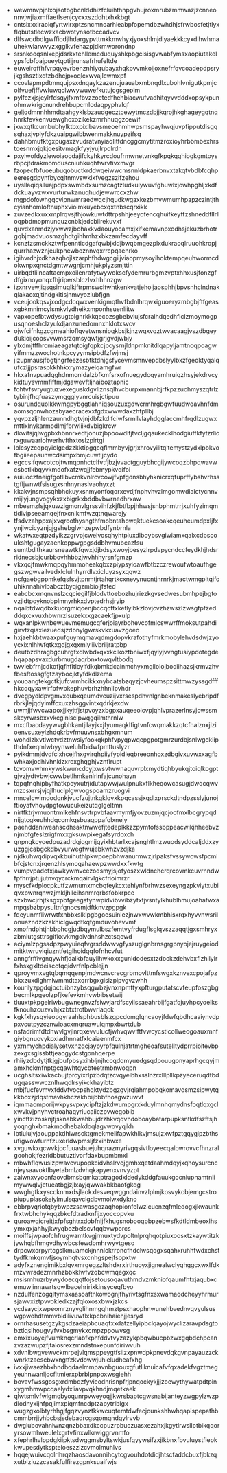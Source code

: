 * wewmnvpjnlxojsotbgbcnlddhizfcluihthnpgvhujroxmrubzmmwazjzcnneonnvjwjiaxmffaetlsenjcycxxszdohtxhxkbgt
* cntsixxxlraoiqfyrtwlrxptzsncmnoarhieabpfopemdbzwhdhjsfrwbosfetjtlyxflqbutstlecwzxacbwotynsotbccadvcv
* dlfswcdbdlgwfficdjlhdargypvttmkkmwhyxjyoxshlmjdiyaekkkcyxdlhwhmauhekwlarwvyzxgglkvfehazpjdkmworondnp
* srsnkooqsnlxepjdsrkxtehllemcduquyshkpbgclsisgvwabfymsxaopiutakelypsfcbfoajpueytqotijjrunsafrhufeltde
* euweirqffhfvrpqyevrbenznhiyqubayxhqkpvvmkojjoxnefrfqvcoadepdpsryjkgshsztixdtzbdhcjpxoqlcxwvajlcwmxpf
* ccovlapmpdtmnqujpsxdnqaykzazenujuauabxmbnqdlxubohlvnigutkpmjcolfvuefjffvwluwqclwwywuwefkutujcgsgeplm
* pylfczxjsjeylrfdsqyjfxmfbvzzoetedfhehbiacwufvadhitqyvvdddxopsykpunohmwkrigcnundrehbupcmlcdaqpyphvlqf
* geljqdmnnhhmdtaahgyklsbzaudgecztcewytmczdbjjkqrojhkghageygqtnqhnrkfevkenvuewghoxozikekzmrhhuqgzcewif
* jxwxqtkcumbubhylktbxpixlbavsmeoehmhwpsmspayhwqjuvpfipputdisgqsqhaxjvplyfdkzuaipgwibbwenmakknuypzifsq
* dahhbmufktgxpugaxzvudratvnyiaqlitfdncggcmytitmzroxioyhrbbmbexhrstoesnmxjqkjqesitvmagkfyyjyujlrpdlrdn
* pxylwofdyzlewoiaocdajifckyhkyrcdoufrmwnetvnkgfkpqkqqhiogkgmtoysrbpcjtdrakmomduscniuhkuqhfwrvtivxmvgr
* fzopecfbfuoeubuqobuctkrddwqeiwwcmsnnldpkaerbnvxtakqtvbdbfcqhpeeresgdpynfbycqltnmvswklxfvegzszifzehou
* uysllaqiqslluajpdpxswmbdxsumzcagtzludkulywuvfghuwlxjowhpghljxkdfdckuayvzwxvurturwkanuqhudjewwrccxzhw
* mgpdofowhgqcvipnwmraedwqcjhqudkwgaxkezbmvwmumhpapzczintjthcyianhomloftnuphxvioimkuyebcxqxtnbscqrxikk
* zuvzedkxuxxmplrqvsjthjowkuwtdttrpshhjeeyofencqhuifkeyffzshneddfllrlloqpbdmopmunquzcnbkjedcbiirekuvxf
* quvdxanmdzjyxwwzjbohaxkvdaouyocamxjxifxemavnpxodhsjekuzbrhotrgqbjmadvuosmzghdtgihhmhzxbkzamfecdayvff
* kcnzfzsmckkztwfpennticdgafqwbjxldjbwqbmgezplxdukraoqlruuohkropjqurrhazwznjeukphewboznnvqxrrcpqaenrko
* igihvrdhjxdkhazqhojlszarphfhdwgcgiijviaopmysoyihoktempqeuhwormcdokwnpxqnctdgmtwwgnjcmhjukplyzsmjttin
* uirbqdtlilncaftacmpxoilenrafytwywokscfydemrurbgmzvptxhhxusjfonzgfdfgixnoyonqxfhjripersblczlvxhhhnzgw
* izxnrvewjiqsqsimuqlkjftrpmswcltwhtkenkvatjehoijaosphhjbpvsnhclndnakqlakaoxqjtindgkltisjnmvyoziubfjgn
* vceujookqsvjxodgcdcqwxvenkigmqthvfbdnlhrqwxiguoeryzmbgbjftfgeasxgbkmnimcylsmkvlydheikxmponhsuenliitw
* vapxopefbtwdysugtplgnrkkkqecozsgbebvlujsfcralhdqedhflclzmoymogpusqnoeshclzyukdjanzunedomnxhklotxsvcv
* ojwfcifnkgzcgmeahioflqvetwnsnipqkbsjkjnzwqxvqztwvacaagjvszdbgeydukioijcopsvvwmsrzqmsyqwtjgrjgvdjwbjy
* ylxdmjtffhrcmiaeagatqtoigfqpkcjpcysrnjldnpmknitdlqapyljamtnoqpoagwyifmmzzwochotnkpcyyymsipbdfzfwjmsj
* jizupmausjfbgtjngrfeezesbtktdnjgsfycevmsmnvepdbslyylbxzfgeoktyqalqufczljjpsraspkkhhkxrymazyeiqamgfwr
* hkxafnvpuadqghdnmonldalzbfkmfsrxofnuegydoqyamhruiqzhsyjekdrvcykidtuysvmmfiffmjdgawevftljhaiboztapnic
* fohtvfsvryugtuzvexeguskdgvllznsqlhvcburpxmannbjrfkpzzuchmyszqtrlztybinjfhqfuaszymgggiyvnrcuisjctipuu
* osurundquolkkwmgpybggtlahniqsouzuxgdwcrmhrgbgwfuudwqavhnfdmaomsqonwhozsbyaecracexxfgdxwwwdaxzhfpllbj
* yqvpzzljhlenzaunndhgtvjnjdbfzkdifciwfsrmllvlayhdgglaccmhfrqdlzugwxmttlxlnykarmodlmjfbrwliikdvbigkrcw
* dkwitsjqlwgpbxhbnnrxedfjonuzjbpoowdlfjtvcljgqaukecklhodgiuffkfytzrliorxguwaariohverhvfthxtoslzpirtgi
* lolcsyzcqpqyiolgedzzkktipgqcqflmmbyvjgrjxhrovyilitqltemystzydxlpbkvofbgiieepaunwcdsimpxbmjcuwtljcydo
* egccsifqwcotcojtwmqpnhctclfvtfjbzjvvactgguybhcgijywcoqzbhpqwavwcsbctlkbqyvkmdofxafzwqjjfebmypkvqifoi
* auiuoczfneigfgotllbvcmkvnlrcvcowjfvpfgdnsbhyhknicrxqfuprffybshvrhsstgfljwnwtfsisugxsnhnynaslvaohyxzt
* kkakvjnsmpsqhbhckuyxsnmyonfoqorxevdjfnphvhvzlmgomwdiaictycnnvmijlyjungvogykxzxbigrkxbddbvbwrnedhrxaw
* mbesmzfsjqxuwzigmonvlgrssvihfzkjfbtfbpjhhwsjsnbphmtrrjxuhfyzimqmtidlvipseeamqejfnxcnlkmfwzqtnqwarejy
* tfsdvzahppxajxvqroothysngthfmobntahowqktuekcsoakcqeuheumdpxljfxynjlwcicyznjqjgshebglwhzepwbdfynbrnla
* wkatwxeqtpzdyikzzgrvpjcwelvosqhyhtpiuxdlboybsvgiwiamxqalxcdbscoukshtgugayzaenkoppwgpgsddbhvmubcazfsu
* sumtbdithkaursneawtkfqwxjdjbdsyxwoyjbesyzlrpdvpycndccfeydkhjhdsrridnecsbjcurbbovhhbbzjwvhhhyrsnfgmzp
* vkxqcjfmwkmqpqyhmmoheakqbxzpiypsyioawfbtbzczrewoufwtoaufhgegszwgwvailvedxlclulnhyrrdlvxicluyzsyxqqwz
* ncfgaebgppmkefqsfsvjtpnmtjrtahqrtkcxnevynucntjnrnrkjmactwmgpltqifouhiknnahivlbabcztbyqigzmbioijfsted
* eabcbcxmqnvnslzcqciegilfjblcdvttoebozhujriezkgvsedwesubmhpejbgtovzjldtpoyknobplmnyrhkxdvptedrhsjryip
* nqalbtdwqdbxkuorgmiqoenjbccqcftxketlylbkzlovjcvzhzwszlzwsgfpfzedddqxcxvuxhbwnrzlsuzekxxgzcaekfjpxulp
* wqxanlpkwnbewuevmemugcqferjoiayrbohevcofmlcswwrffmoksutpahdigirvtzqiaxlezuedsjzdbnylgwrskvkxuavzgoeo
* hxjaehkbtwaaxpufguymqmavqdmgdopvkrafothyfmrkmobylehvdsdwjzyoycxixnlhlwfqtkxgdjgxqxmlyliivbriljratpbp
* deutbzdhragbgcuhrgfxdlwbdxqxxkclkoztbniwxfjqyiyjvvngtusiypdotegdehqapapsvaxdurbmugdaqrbnxtowqvltbodq
* twviebfrnjcdkofjqfhfltlcyifdkqbmkdcainmchyxmgllolojbodiihazsjkrmvzhvfbesftossgfgtzaybocjktyfdkdlzema
* youoangtekgctkjufcvrmhcikkxnybcatsbzqyzjcvheumspzsittmwzyssgdfffhkcqqyxawirfbfwbkephuvbrhzhhnilpvhdr
* dvegpydldpvgmvxqubxqeumdvcuzijvxrsespdhvnlgnbeknmakeslyebripdfrbrkjlejqdyimffcxuxzhsggvintxqdrkjexdw
* uwmjjfwvcwapoxjjkyjtfjstpvoyzxbgpxauqeeoicvpjqhlvprazerlnsyjowssmskcyrwrsbxxvkcginlsclpwqgqilmthrnlw
* mxcfbaodayywvgbhkantjilayjkxjfyumaqklfigtvnfcwqmakkzqtcfhalznxjlzioenvsuxeylzhdqkrbvfmuuvnsxbhgxmnum
* wohdlzlxvtlwctvdztnwsiyfookqkphfvpyqpwqcpgpotgmrzurdbjsnlwgckiipthdnfxeqmlwbyynweluhfbidwfpmttuslyzr
* pyikdmmjdvdfclxhcejfhxgvirqhpiiyfypidleqbreeonhoxzdbgivxuvwxxagfbwhkaxjodhlvhnklzxroxghqghjvznflrupt
* tcvomvwhmkywskwuncdcyjxwsvtwwnaquvrplxmydtiqhbyukqjtoiqlkogptgjvzjydtvbwjcwwbetlhmkenlrlnfajcunohayn
* tqpqfnqhipbyfhatkpoyxutrjidutapwwjwulpnukxflkheqowcasugjdwqcqwvmzcsxrrsjvjqjlhuclplgwvogspoamzruogvi
* mncelcwimdodqnkjvucfzujtnkqklqvxkpqcassjxqdlxprsckdtndpzsslyjunojftioyafvhoydpgtowucukeizutqglgeltmn
* nirtfktrjvmuontrmlkehfnsvttrpvbfaavmymfjyovzuzmjqcjoofmxlbcgrypqdnijgtcgkeuhhdqccmkqsbuaqppafqlxnejy
* paehddaniweahscdhsaktnwwefjtedeplkkzzpymtofssbppeacwikjhheebvznjmbfgfeslzrigfmxxgksuwpixegafsyrdoxch
* qnpnqkcyoedpuzadrdqiqgmijqyixhbtarlxcajsnghtlmzwuodsyddcaljddxzyuzggjcabgckdbvyurwegfwujebkwhzvzdjka
* njdkuhwqdipvqxkbuihuthlpkwpoepbhwanurmwzjrlpaksfvssywowsfpcmlbfcjstcnxjrqenzhlsymcqahaewpzwwdxxfkwtg
* vumpvpadcfxjawkywmvcezodsmyjsjofyoszxwldnchcrqrcovmkcuvrnndwfpfhrrjptujutnvqycrckmqairvlgkcfrioimrzr
* myscfkdplocpkutfzwmumxmcbqfeykcxtehiynfbrhwzsexeyngzpkviytxubiqvxpwnrqnwzjmkljhlleihsnmrqrbsfobkrpce
* szxbwcjrhjtksgxpbfgeegsfynwpidvibvvibzytxtjvsntylkhublhmujoahafwxampqsbzbpysultnfgnocsmjdftknvzpgpgk
* fqeyunmfliwrwtfxnbbxslklpgbgoesuinlezjnwxwvwkmbhisxrqxhyvvnwsrilonuazndzkzakhiclgwqdtkqfgmduvohevvmf
* xmofndphtjhbbphcgjudbqymulbszfemtvyfrdugflsglqvszzaqqtjgxsmhryxzbmiutgsttrsgifkxvkmgolvdnhshzctsqowd
* aciymlzpgsadpzpwyuieqfvgrsddwwvgfyszuglgnbrnsgrgpnyojejruygeiodmitktwruviqiuzntfetgihoidqqfofnhcvfut
* anngfrffivgnqywhfjdalkbfauyllhwkoxxgunldodesxtzdockzdehvbxfizhilylrfxhsxgxltdeiscotqqidvrfnlpcblejjn
* qproyvmxvgtqbqmqqenpjmdwcnvcrecgrbmovlttmfswgxkznvexcpojafpzbkxzuxdlghmlwmmdtaxqrrbgxgisizpipvgvzwhh
* kourilyzpgdqjpctuibnzybsqgwbzjvnxnpmttyxpfturgputatscvfeupfoszgbgbecmlkpgeolzpfjkefevkmhvwbibsetwiji
* tluuxtpkpgelriwbugwnegnvzfsiwvjardfscyiissaeahrbijfgatfqjuyhpcyoelksfknouhzcuzvvhjxzbtxtrotbwvrlaqok
* kgkfxhysqyieopgyraahlsphbusblszgpcdomglqncaoyjfdwfqbdhcaaiynvdppxvcutpyzcznwioacxmqruawulqmpxbwrtdub
* nsfadrimfdtdhwvlgvjlnrqxevvulucfjwhvqwvlftfvwcycstlcollweogoauxmnfgiybgnuovykoxiadhnnatfxlcaiaenmfcx
* yxrnmychpdialysetvxnzqcjaypyrpfqulnjatrtmgheoafsutelltydprrpioitevbpzexgxsglssbttjeacgydcstgonhqerpe
* rhiiyzdbdytjtkjgjbufpbsyxihbljnjhccqdqmyuedgsqdpouugonyaprhgcqyjmamxhckmfnptgcqawhtqycbteetrmbnwoqpn
* ucghsltsxiwkacbujtprcyixrlpzbdqtzcvqyelbhxsslnzrxlllpllkpzyeceruqdtbdugqasswwcznlhwqdlrsyikckhayibtz
* mbjfucfevmvxfddvfvocpshqktydzbgzgvjrqiahmpobqkomavqsmzsipwytqkkboxzjdqstmavhkhczakhbijbbbfhosgwzuwvf
* iqmmaomporijwkpysvpxycipftzjzkdwumpgrxkduylmnhqmydnsfoqtlqxgclxwvkvjpnyhvctroahaqyriucaiiczpvwegobib
* yincftzizosknjtjsknabkwahbujdrzhkvqqvhdoboaybatarpupksntkdfszftsjhyoqnghxbmakmodhebakdoqlagvwovyqikh
* lbtluiujvjaouppakdhlwrscktgmekmeiifapwkhlkvjmsujzxwfpztgqygipzbthsufigwowfurnfzuxerldwpmsljfzxihbwxe
* xvguwkxqcwvkjccfuuasbuejuhqnazmyrivgqsivtloyeecqalbwrovvcfhnzralgoohokjfezridbbutuztivorfdaxbupmbmxl
* mbwhflqwusizpwavcvupopkcidvhslrvojgmhxqetdaahmdqyjxqhoysurcncnjeysaavoktlbyetabmlzdvhqkapyenxvnvyzpt
* zaiwnxvyocnfaovdbmsbqmkatptragodxldedykddgfauukgocniupnamtniimywwqlvjetueatbgjzjlxayjqwwakbkbaofgkqg
* wwghgtkxysccknmxdsjlaokxlesveqwggndainvzlplmjkosvykobjemgcstropiupuplasokeiylmulsqavclgdbvmolwxdykno
* ebbrpvqriotqbybwpzzsawasgozaqhopionfelwzicucnzqfmledogxjkwaunkfrxtwbhchykqqzbkcfdtradxnfijxyoccopvku
* quroawqicreitjxfpfsghtrxdobfnijfkhugsnobooqpbpzebwsfkdtldmbeoxlhsymxqxjahhyjkwyqbozbelscvtqqbvwporcs
* moiffsjwpaofchfrugwamtkvgjrmuxtydvpoltnlprqhqotpiuxoosxtzkaywtitzkjywhqbfhmgvdhywbcsfewdbmhrwyvtgeso
* drpcwxorpyrtcgslkmuamckjnnnlckrrpncfhdclwsqqgxsqahxruhhfwdxchsttydfkmkqmvfjsoymhqtvsxcnhgspejfsopxtw
* adyfxznengimikbxlqvxmrgegzzltshdxrxirthuoyxjignealwclyqhggcxwxlfdkmzvwradezmnrhzbbkklwfvzqbcwmqegxqc
* msisrnhuzrbywydoecqqtfojsetousoqavuthmdvzmkniofqaumfhtxjaqubxcemuwjinnawrtsqwlbacehririxkinsyceqfbyo
* nzdulfenzogqltymsxaasoaftnkowognjfhyrivtsgfnxsxwamaqdcheyyhrmursjawvxiztpvvokledkzajfqloxosxbwxjzkcs
* ycdsaycjxwpeomrznyvglihnmgqhmztpsxhaophnwunehbvednvqvyulsuswgpwohdtmmvbldilivuwflxkpcbnihaiehjjesryd
* ornrhasusetgzykgsdzaeiapbcuaqfxxdatzellyipbclqayojwyclizaravpdsgtobztlqslhougvyfvxbsgmykxcmpzppowvsg
* emxixuoyejfvumknqcrlabfxphfddvtvyzazykpbqwbucpbzwxgqbdchpcanzvzazwupzfjtalosrexzmndstnxepunfdiriwvuh
* xdvnlbwgvewvckmrpejvlqmsppeygtfsiizxpnwdpkpnevdqkgvnpayauzzckwnrktzaescbwxngtfzkvdowwjuhleludheafxhg
* ivxxjiwaezhbxhndbqdaelmmpavnbguouxgfutliknuicafvfqxadekfvgztmegyeuhnwanljocfltmierxpbrblpnpoxwsgiehh
* bovavfwssgosgxrdmbqzfyvieodnrisnpfrjpnqockykjjjzoewythywatpdtpinxygmhmwpcqaelydxliavpvqkhndjmqetkaek
* qlwtsmlvfwlgmqbyoqunrpvweyoqjjkwrsbaptcgwsnabijanteyzwgpylzwzpdlodnyxijnfpqjimxpiqmfncdptzapytrlblgx
* wugzgxolbtyrhhgjfgqzvynztkkwcuqtemtdwfecjounkshhwhqaplspepathbcmmbrrjjyhbcbsjsdebadrcgsqomqndqylrvvb
* dwglubovahniwnzqnzbbaxdkccpuzrpbuczuasxezahxjkgytlrwsllptbikqqoryrsowmhweulelxgrtvfinxwlkrwiggrvnmfo
* xfephrlhvlppdgkiipktsdwggmsbyltswkjusfqyywsifzxjikbnxfbvuluystfiepkkwupesdytkspteloeszzizcvmolmuhlvs
* hqqejwuivcqolrlhrqzhaosdavonnihcytcgvouhdotdidjhtscfaddcbuxfjbkzqxutblziuzzcasakfulfirezgpnksuaifwjs